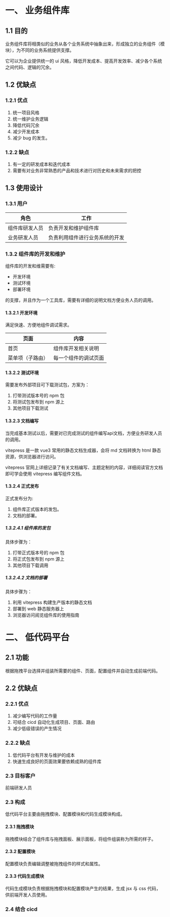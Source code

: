 # 一、 业务组件库

## 1.1 目的

业务组件库将相类似的业务从各个业务系统中抽象出来，形成独立的业务组件（模块），为不同的业务系统提供支撑。

它可以为企业提供统一的 ui 风格，降低开发成本、提高开发效率、减少各个系统之间代码、逻辑的冗余。

## 1.2 优缺点

### 1.2.1 优点

1. 统一项目风格
2. 统一维护业务逻辑
3. 降低代码冗余
4. 减少开发成本
5. 减少 bug 的发生。

### 1.2.2 缺点

1. 有一定的研发成本和迭代成本
2. 需要有对业务非常熟悉的产品和技术进行对历史和未来需求的把控

## 1.3 使用设计

### 1.3.1 用户

角色 | 工作 | 
---- | ---- |
组件库研发人员 | 负责开发和维护组件库 |
业务研发人员 | 负责利用组件进行业务系统的开发 | 


### 1.3.2 组件库的开发和维护

组件库的开发和维需要有:

- 开发环境
- 测试环境
- 部署环境

的支撑，并且作为一个工具库，需要有详细的说明文档方便业务人员的调用。

#### 1.3.2.1 开发环境

满足快速、方便地组件调试需求。

页面 | 内容 | 
---- | ---- |
首页 | 组件库开发相关说明 |
菜单项（子路由）| 每一个组件的调试页面 | 

#### 1.3.2.2 测试环境

需要发布外部项目可下载测试包，方案为：

1. 打带测试版本号的 npm 包
2. 将测试包发布到 npm 源上
3. 其他项目下载测试

#### 1.3.2.3 文档编写

当完成基本测试以后，需要对已完成测试的组件编写api文档，方便业务研发人员的调用。

vitepress 是一款 vue3 常用的静态文档生成器，会将 md 文档转换为 html 静态资源，供浏览器进行访问。

vitepress 官网上详细记录了有关文档编写、主题定制的内容，详细阅读官方文档即可学会使用 vitepress 编写组件文档。

#### 1.3.2.4 正式发布

正式发布分为: 

1. 组件库正式版本的发包。
2. 文档的部署。

##### 1.3.2.4.1 组件库的发包

具体步骤为：

1. 打带正式版本号的 npm 包
2. 将正式包发布到 npm 源上
3. 其他项目下载调用

##### 1.3.2.4.2 文档的部署

具体步骤为：

1. 利用 vitepress 构建生产版本的静态文档
2. 部署到 web 静态服务器上
3. 浏览器访问阅览组件库的使用指南

# 二、 低代码平台

## 2.1 功能

根据拖拽平台选择并组装所需要的组件、页面，配置组件并自动生成前端代码。

## 2.2 优缺点

### 2.2.1 优点

1. 减少编写代码的工作量
2. 可结合 cicd 自动化生成项目、页面、路由
3. 减少低级错误的产生情况

### 2.2.2 缺点

1. 低代码平台有开发与维护的成本
2. 快速生成良好的页面效果要依赖成熟的组件库

### 2.3 目标客户

前端研发人员

### 2.3 构成

低代码平台主要由拖拽模块、配置模块和代码生成模块构成。

#### 2.3.1 拖拽模块

拖拽模块结合了组件库与拖拽面板、展示面板，将组件组装称为所需的样子。

#### 2.3.2 配置模块

配置模块负责编辑调整被拖拽组件的样式和属性。

#### 2.3.3 代码生成模块

代码生成模块负责根据拖拽模块和配置模块产生的结果，生成 jsx 与 css 代码，供前端开发人员使用。

### 2.4 结合 cicd



